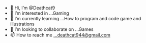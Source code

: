 - 👋 Hi, I’m @Deathcat9
- 👀 I’m interested in ...Gaming
- 🌱 I’m currently learning ...How to program and code game and illustrations
- 💞️ I’m looking to collaborate on ...Games
- 📫 How to reach me ...deathcat944@gmail.com

<!---
Deathcat9/Deathcat9 is a ✨ special ✨ repository because its `README.md` (this file) appears on your GitHub profile.
You can click the Preview link to take a look at your changes.
--->
